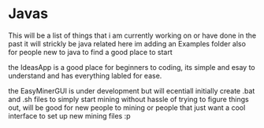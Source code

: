 # Javas
This will be a list of things that i am currently working on or have done in the past
it will strickly be java related here
im adding an Examples folder also for people new to java to find a good place to start

the IdeasApp is a good place for beginners to coding, its simple and esay to understand and has everything labled for ease.

the EasyMinerGUI is under development but will ecentiall initially create .bat and .sh files to simply start mining without hassle of trying to figure things out, will be good for new people to mining or people that just want a cool interface to set up new mining files :p
